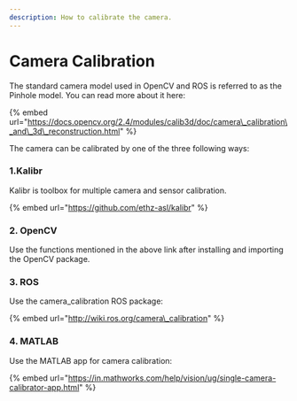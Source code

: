 ```yaml
---
description: How to calibrate the camera.
---
```


# Camera Calibration

The standard camera model used in OpenCV and ROS is referred to as the Pinhole model. You can read more about it here:

{% embed url="https://docs.opencv.org/2.4/modules/calib3d/doc/camera\_calibration\_and\_3d\_reconstruction.html" %}

[ ](https://gajena.gitbook.io/aerial-robotics/camera_calibration)The camera can be calibrated by one of the three following ways:

### 1.Kalibr

Kalibr is toolbox for multiple camera and sensor calibration.

{% embed url="https://github.com/ethz-asl/kalibr" %}

### 2. OpenCV

Use the functions mentioned in the above link after installing and importing the OpenCV package.

### 3. ROS

Use the camera\_calibration ROS package:

{% embed url="http://wiki.ros.org/camera\_calibration​" %}

### 4. MATLAB

Use the MATLAB app for camera calibration:

{% embed url="https://in.mathworks.com/help/vision/ug/single-camera-calibrator-app.html" %}

